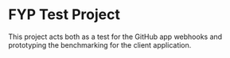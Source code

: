 # FYP Test Project

This project acts both as a test for the GitHub app webhooks and prototyping the benchmarking for the client application.


